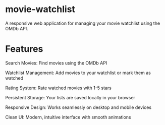 # movie-watchlist

A responsive web application for managing your movie watchlist using the OMDb API.

# Features
Search Movies: Find movies using the OMDb API

Watchlist Management: Add movies to your watchlist or mark them as watched

Rating System: Rate watched movies with 1-5 stars

Persistent Storage: Your lists are saved locally in your browser

Responsive Design: Works seamlessly on desktop and mobile devices

Clean UI: Modern, intuitive interface with smooth animations
